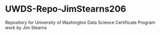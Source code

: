 # UWDS-Repo-JimStearns206
Repository for University of Washington Data Science Certificate Program work by Jim Stearns
